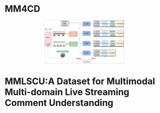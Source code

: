 # MM4CD
<p align="center" width="100%">
<a target="_blank"><img src="figs/model.png" alt="Video-LLaMA" style="width: 50%; min-width: 200px; display: block; margin: auto;"></a>
</p>



# MMLSCU:A Dataset for Multimodal Multi-domain Live Streaming Comment Understanding
<!-- **MMLSCU:A Dataset for Multimodal Multi-domain Live Streaming Comment Understanding** -->





